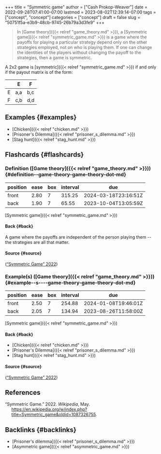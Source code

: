+++
title = "Symmetric game"
author = ["Cash Prokop-Weaver"]
date = 2022-09-28T07:41:00-07:00
lastmod = 2023-08-02T12:39:14-07:00
tags = ["concept", "concept"]
categories = ["concept"]
draft = false
slug = "50751f5a-e3b9-48cb-9745-26b79a3d3fe9"
+++

> In [Game theory]({{< relref "game_theory.md" >}}), a [Symmetric game]({{< relref "symmetric_game.md" >}}) is a game where the payoffs for playing a particular strategy depend only on the other strategies employed, not on who is playing them. If one can change the identities of the players without changing the payoff to the strategies, then a game is symmetric.

A 2x2 game is [symmetric]({{< relref "symmetric_game.md" >}}) if and only if the payout matrix is of the form:

|   | E   | F   |
|---|-----|-----|
| E | a,a | b,c |
| F | c,b | d,d |


## Examples {#examples}

-   [Chicken]({{< relref "chicken.md" >}})
-   [Prisoner's Dilemma]({{< relref "prisoner_s_dilemma.md" >}})
-   [Stag hunt]({{< relref "stag_hunt.md" >}})


## Flashcards {#flashcards}


### Definition ([Game theory]({{< relref "game_theory.md" >}})) {#definition--game-theory-game-theory-dot-md}

| position | ease | box | interval | due                  |
|----------|------|-----|----------|----------------------|
| front    | 2.80 | 7   | 315.25   | 2024-03-18T23:16:51Z |
| back     | 1.90 | 7   | 65.55    | 2023-10-04T13:05:59Z |

[Symmetric game]({{< relref "symmetric_game.md" >}})


#### Back {#back}

A game where the payoffs are independent of the person playing them -- the strategies are all that matter.


#### Source {#source}

(<a href="#citeproc_bib_item_1">“Symmetric Game” 2022</a>)


### Example(s) ([Game theory]({{< relref "game_theory.md" >}})) {#example--s----game-theory-game-theory-dot-md}

| position | ease | box | interval | due                  |
|----------|------|-----|----------|----------------------|
| front    | 2.50 | 7   | 254.88   | 2024-01-08T19:46:01Z |
| back     | 2.05 | 7   | 134.94   | 2023-08-26T11:58:00Z |

[Symmetric game]({{< relref "symmetric_game.md" >}})


#### Back {#back}

-   [Chicken]({{< relref "chicken.md" >}})
-   [Prisoner's Dilemma]({{< relref "prisoner_s_dilemma.md" >}})
-   [Stag hunt]({{< relref "stag_hunt.md" >}})


#### Source {#source}

(<a href="#citeproc_bib_item_1">“Symmetric Game” 2022</a>)

## References

<style>.csl-entry{text-indent: -1.5em; margin-left: 1.5em;}</style><div class="csl-bib-body">
  <div class="csl-entry"><a id="citeproc_bib_item_1"></a>“Symmetric Game.” 2022. <i>Wikipedia</i>, May. <a href="https://en.wikipedia.org/w/index.php?title=Symmetric_game&oldid=1087326755">https://en.wikipedia.org/w/index.php?title=Symmetric_game&#38;oldid=1087326755</a>.</div>
</div>


## Backlinks {#backlinks}

-   [Prisoner's dilemma]({{< relref "prisoner_s_dilemma.md" >}})
-   [Asymmetric game]({{< relref "asymmetric_game.md" >}})
